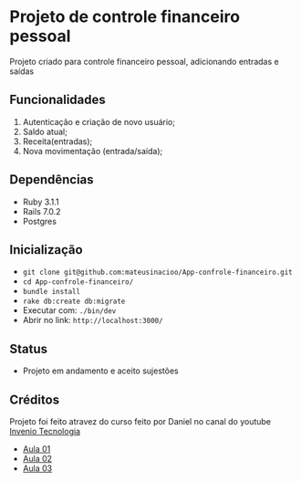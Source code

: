 # Projeto de controle financeiro pessoal

Projeto criado para controle financeiro pessoal, adicionando entradas e saídas

## Funcionalidades
1. Autenticação e criação de novo usuário;
2. Saldo atual;
3. Receita(entradas);
4. Nova movimentação (entrada/saída);

## Dependências
* Ruby 3.1.1
* Rails 7.0.2
* Postgres

## Inicialização

* `git clone git@github.com:mateusinacioo/App-confrole-financeiro.git `
* `cd App-confrole-financeiro/`
* `bundle install`
* `rake db:create db:migrate`
* Executar com: `./bin/dev`
* Abrir no link: `http://localhost:3000/`

## Status
* Projeto em andamento e aceito sujestões

## Créditos
Projeto foi feito atravez do curso feito por Daniel  no canal do youtube [Invenio Tecnologia](https://www.youtube.com/c/InvenioTecnologia)
* [Aula 01](https://www.youtube.com/watch?v=tn_RVYplxEk)
* [Aula 02](https://www.youtube.com/watch?v=F8q-W8NO4rU)
* [Aula 03](https://www.youtube.com/watch?v=nIY2q2u4DkE)

